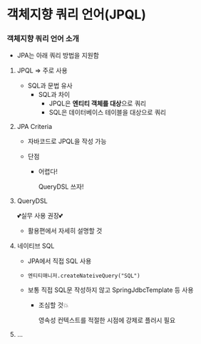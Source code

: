 # 객체지향 쿼리 언어(JPQL)



### 객체지향 쿼리 언어 소개

- JPA는 아래 쿼리 방법을 지원함

1. JPQL => 주로 사용

   - SQL과 문법 유사
     - SQL과 차이
       - JPQL은 **엔티티 객체를 대상**으로 쿼리
       - SQL은 데이터베이스 테이블을 대상으로 쿼리

2. JPA Criteria

   - 자바코드로 JPQL을 작성 가능

   - 단점

     - 어렵다!

       QueryDSL 쓰자!

3. QueryDSL 

   💕실무 사용 권장💕

   - 활용편에서 자세히 설명할 것

4. 네이티브 SQL

   - JPA에서 직접 SQL 사용

   - `엔티티매니저.createNateiveQuery("SQL")`

   - 보통 직접 SQL문 작성하지 않고 SpringJdbcTemplate 등 사용

     - 조심할 것💥

       영속성 컨텍스트를 적절한 시점에 강제로 플러시 필요

5. ...

